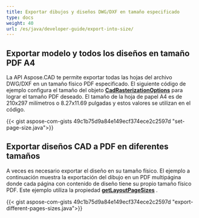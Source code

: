 ```yaml
---
title: Exportar dibujos y diseños DWG/DXF en tamaño especificado
type: docs
weight: 40
url: /es/java/developer-guide/export-into-size/
---
```


## **Exportar modelo y todos los diseños en tamaño PDF A4**

La API Aspose.CAD te permite exportar todas las hojas del archivo DWG/DXF en un tamaño físico PDF especificado.
El siguiente código de ejemplo configura el tamaño del objeto [**CadRasterizationOptions**](https://reference.aspose.com/cad/java/com.aspose.cad.imageoptions/CadRasterizationOptions/) para lograr el tamaño PDF deseado.
El tamaño de la hoja de papel A4 es de 210x297 milímetros o 8.27x11.69 pulgadas y estos valores se utilizan en el código.

{{< gist aspose-com-gists 49c1b75d9a84e149ecf374ece2c2597d "set-page-size.java">}}

## **Exportar diseños CAD a PDF en diferentes tamaños**

A veces es necesario exportar el diseño en su tamaño físico. El ejemplo a continuación muestra la exportación del dibujo en un PDF multipágina donde cada página con contenido de diseño
tiene su propio tamaño físico PDF. Este ejemplo utiliza la propiedad [**getLayoutPageSizes**](https://reference.aspose.com/cad/java/com.aspose.cad.imageoptions/VectorRasterizationOptions#getLayoutPageSizes--) .

{{< gist aspose-com-gists 49c1b75d9a84e149ecf374ece2c2597d "export-different-pages-sizes.java">}}
